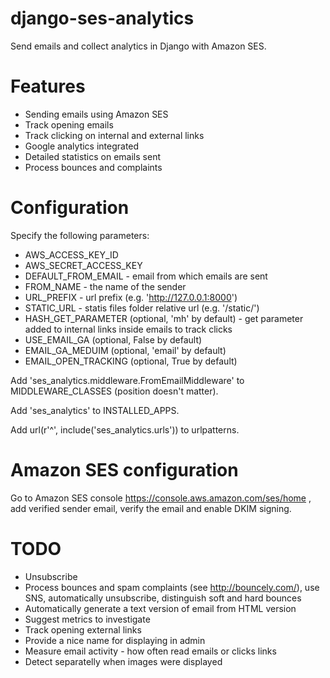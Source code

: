 django-ses-analytics
====================

Send emails and collect analytics in Django with Amazon SES.

Features
========

* Sending emails using Amazon SES
* Track opening emails
* Track clicking on internal and external links
* Google analytics integrated
* Detailed statistics on emails sent
* Process bounces and complaints

Configuration
=============

Specify the following parameters:
* AWS_ACCESS_KEY_ID
* AWS_SECRET_ACCESS_KEY
* DEFAULT_FROM_EMAIL - email from which emails are sent
* FROM_NAME - the name of the sender
* URL_PREFIX - url prefix (e.g. 'http://127.0.0.1:8000')
* STATIC_URL - statis files folder relative url (e.g. '/static/')
* HASH_GET_PARAMETER (optional, 'mh' by default) - get parameter added to internal links inside emails to track clicks
* USE_EMAIL_GA (optional, False by default)
* EMAIL_GA_MEDUIM (optional, 'email' by default)
* EMAIL_OPEN_TRACKING (optional, True by default)

Add 'ses_analytics.middleware.FromEmailMiddleware' to MIDDLEWARE_CLASSES (position doesn't matter).

Add 'ses_analytics' to INSTALLED_APPS.

Add url(r'^', include('ses_analytics.urls')) to urlpatterns.

Amazon SES configuration
========================

Go to Amazon SES console https://console.aws.amazon.com/ses/home , add verified sender email,
verify the email and enable DKIM signing.

TODO
====

* Unsubscribe
* Process bounces and spam complaints (see http://bouncely.com/), use SNS, automatically unsubscribe, distinguish soft and hard bounces
* Automatically generate a text version of email from HTML version
* Suggest metrics to investigate
* Track opening external links
* Provide a nice name for displaying in admin
* Measure email activity - how often read emails or clicks links
* Detect separatelly when images were displayed
